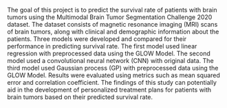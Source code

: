 The goal of this project is to predict the survival rate of patients with brain tumors using the Multimodal Brain Tumor Segmentation Challenge 2020 dataset. The dataset consists of magnetic resonance imaging (MRI) scans of brain tumors, along with clinical and demographic information about the patients. Three models were developed and compared for their performance in predicting survival rate. 
The first model used linear regression with preprocessed data using the GLOW Model. 
The second model used a convolutional neural network (CNN) with original data. 
The third model used Gaussian process (GP) with preprocessed data using the GLOW Model. Results were evaluated using metrics such as mean squared error and correlation coefficient. 
The findings of this study can potentially aid in the development of personalized treatment plans for patients with brain tumors based on their predicted survival rate.
